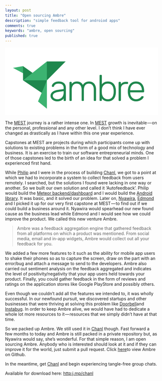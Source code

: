 ```yaml
---
layout: post
title: "Open sourcing Ambre"
description: "simple feedback tool for androiod apps"
comments: true
keywords: "ambre, open sourcing"
published: true
---
```


![Ambre logo at the time](/assets/images/1*-hMHLGy4xqH4Vl0pPPmfYw.png "Ambre logo at the time")

The [MEST](http://meltwater.org/) journey is a rather intense one. In [MEST](http://meltwater.org/) growth is inevitable — on the personal, professional and any other level. I don’t think I have ever changed as drastically as I have within this one year experience.

Capstones at MEST are projects during which participants come up with solutions to existing problems in the form of a good mix of technology and business. It is an exercise to train our software entrepreneurial minds. One of those capstones led to the birth of an idea for that solved a problem I experienced first hand.

While [Philip](https://twitter.com/philip_nunoo) and I were in the process of building [Chanl](https://twitter.com/ChanlHQ), we got to a point at which we had to incorporate a system to collect feedback from users remotely. I searched, but the solutions I found were lacking in one way or another. So we built our own solution and called it ‘Autofeedback’. Philip would build the [Meteor backend/dashboard](http://appreview.meteor.com/) and I would build the [Android library](https://github.com/orignMaster/Ambre). It was basic, and it solved our problem. Later on, [Nyawira](https://twitter.com/nyawiranj), [Edmond](https://twitter.com/Eddy_mens) and I picked it up for our very first capstone at MEST — to find out if we could build a business around it. Nyawira would spearhead our new found cause as the business lead while Edmond and I would see how we could improve the product. We called this new venture Ambre.

> Ambre was a feedback aggregation engine that gathered feedback from all platforms on which a product was mentioned. From social media, email and in-app widgets, Ambre would collect out all your feedback for you.

We added a few more features to it such as the ability for mobile app users to shake their phones so as to capture the screen, draw on the part with an error/bug and attach a message to send to the developers. Ambre also carried out sentiment analysis on the feedback aggregated and indicates the level of positivity/negativity that your app users held towards your product. Finally, you could gather feedback in the form of reviews and ratings on the application stores like Google PlayStore and possibly others.

Even though we couldn’t add all the features we intended to, it was wholly successful. In our newfound pursuit, we discovered startups and other businesses that were thriving at solving this problem like [Doorbell](https://twitter.com/doorbell_io)and [Instabug](https://twitter.com/Instabug). In order to keep Ambre alive, we would have had to dedicate a whole lot more resources to it — resources that we simply didn’t have at that time.

So we packed up Ambre. We still used it in [Chanl](https://twitter.com/ChanlHQ) though. Fast forward a few months to today and Ambre is still packed in a private repository but, as Nyawira would say, she’s wonderful. For that simple reason, I am open sourcing Ambre. Anybody who is interested should look at it and if they can improve it for the world, just submit a pull request. Click [here](https://github.com/orignMaster/Ambre)to view Ambre on Github.

In the meantime, get [Chanl](https://twitter.com/ChanlHQ) and begin experiencing tangle-free group chats.

Available for download here: <http:j.mp/chanl>